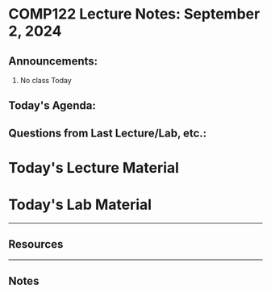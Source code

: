 # COMP122 Lecture Notes: September 2, 2024

## Announcements:
   1. No class Today

## Today's Agenda:


## Questions from Last Lecture/Lab, etc.:


# Today's Lecture Material

# Today's Lab Material


---
## Resources


---
## Notes
<!-- This section is for students to place their notes -->




